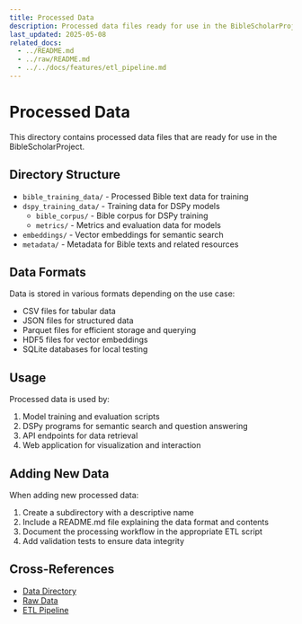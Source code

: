 ```yaml
---
title: Processed Data
description: Processed data files ready for use in the BibleScholarProject
last_updated: 2025-05-08
related_docs:
  - ../README.md
  - ../raw/README.md
  - ../../docs/features/etl_pipeline.md
---
```

# Processed Data

This directory contains processed data files that are ready for use in the BibleScholarProject.

## Directory Structure

- `bible_training_data/` - Processed Bible text data for training
- `dspy_training_data/` - Training data for DSPy models
  - `bible_corpus/` - Bible corpus for DSPy training
  - `metrics/` - Metrics and evaluation data for models
- `embeddings/` - Vector embeddings for semantic search
- `metadata/` - Metadata for Bible texts and related resources

## Data Formats

Data is stored in various formats depending on the use case:

- CSV files for tabular data
- JSON files for structured data
- Parquet files for efficient storage and querying
- HDF5 files for vector embeddings
- SQLite databases for local testing

## Usage

Processed data is used by:

1. Model training and evaluation scripts
2. DSPy programs for semantic search and question answering
3. API endpoints for data retrieval
4. Web application for visualization and interaction

## Adding New Data

When adding new processed data:

1. Create a subdirectory with a descriptive name
2. Include a README.md file explaining the data format and contents
3. Document the processing workflow in the appropriate ETL script
4. Add validation tests to ensure data integrity

## Cross-References
- [Data Directory](../README.md)
- [Raw Data](../raw/README.md)
- [ETL Pipeline](../../docs/features/etl_pipeline.md) 